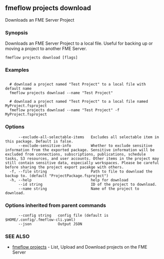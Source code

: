 ## fmeflow projects download

Downloads an FME Server Project

### Synopsis

Downloads an FME Server Project to a local file. Useful for backing up or moving a project to another FME Server.

```
fmeflow projects download [flags]
```

### Examples

```

  # download a project named "Test Project" to a local file with default name
  fmeflow projects download --name "Test Project"
	
  # download a project named "Test Project" to a local file named MyProject.fsproject
  fmeflow projects download --name "Test Project" -f MyProject.fsproject
```

### Options

```
      --exclude-all-selectable-items   Excludes all selectable item in this package. Default is false.
      --exclude-sensitive-info         Whether to exclude sensitive information from the exported package. Sensitive information will be excluded from connections, subscriptions, publications, schedule tasks, S3 resources, and user accounts. Other items in the project may still contain sensitive data, especially workspaces. Please be careful before sharing the project export pacakge with others.
  -f, --file string                    Path to file to download the backup to. (default "ProjectPackage.fsproject")
  -h, --help                           help for download
      --id string                      ID of the project to download.
      --name string                    Name of the project to download.
```

### Options inherited from parent commands

```
      --config string   config file (default is $HOME/.config/.fmeflow-cli.yaml)
      --json            Output JSON
```

### SEE ALSO

* [fmeflow projects](fmeflow_projects.md)	 - List, Upload and Download projects on the FME Server

